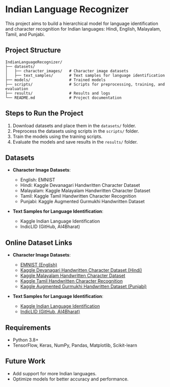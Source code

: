 # Indian Language Recognizer

This project aims to build a hierarchical model for language identification and character recognition for Indian languages: Hindi, English, Malayalam, Tamil, and Punjabi.

## Project Structure

```
IndianLanguageRecognizer/
├── datasets/
│   ├── character_images/   # Character image datasets
│   ├── text_samples/       # Text samples for language identification
├── models/                 # Trained models
├── scripts/                # Scripts for preprocessing, training, and evaluation
├── results/                # Results and logs
└── README.md               # Project documentation
```

## Steps to Run the Project
1. Download datasets and place them in the `datasets/` folder.
2. Preprocess the datasets using scripts in the `scripts/` folder.
3. Train the models using the training scripts.
4. Evaluate the models and save results in the `results/` folder.

## Datasets
- **Character Image Datasets**:
  - English: EMNIST
  - Hindi: Kaggle Devanagari Handwritten Character Dataset
  - Malayalam: Kaggle Malayalam Handwritten Character Dataset
  - Tamil: Kaggle Tamil Handwritten Character Recognition
  - Punjabi: Kaggle Augmented Gurmukhi Handwritten Dataset

- **Text Samples for Language Identification**:
  - Kaggle Indian Language Identification
  - IndicLID (GitHub, AI4Bharat)

## Online Dataset Links

- **Character Image Datasets**:
  - [EMNIST (English)](https://www.nist.gov/itl/products-and-services/emnist-dataset)
  - [Kaggle Devanagari Handwritten Character Dataset (Hindi)](https://www.kaggle.com/datasets/medahmedkrichen/devanagari-handwritten-character-datase)
  - [Kaggle Malayalam Handwritten Character Dataset](https://www.kaggle.com/datasets/ajayjames/malayalam-handwritten-character-dataset)
  - [Kaggle Tamil Handwritten Character Recognition](https://www.kaggle.com/datasets/gauravduttakiit/tamil-handwritten-character-recognition)
  - [Kaggle Augmented Gurmukhi Handwritten Dataset (Punjabi)](https://www.kaggle.com/datasets/moodywriter/augmented-gurmukhi-handwritten)

- **Text Samples for Language Identification**:
  - [Kaggle Indian Language Identification](https://www.kaggle.com/datasets/processvenue/indian-language-identification)
  - [IndicLID (GitHub, AI4Bharat)](https://github.com/AI4Bharat/IndicLID)

## Requirements
- Python 3.8+
- TensorFlow, Keras, NumPy, Pandas, Matplotlib, Scikit-learn

## Future Work
- Add support for more Indian languages.
- Optimize models for better accuracy and performance.
